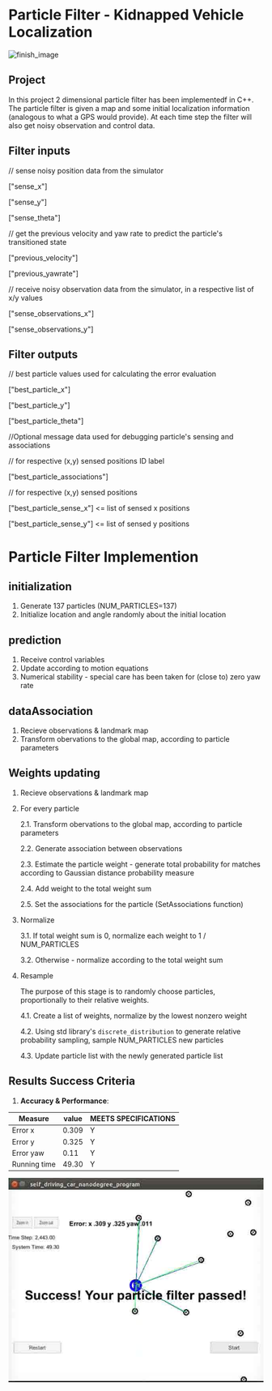 # Particle Filter - Kidnapped Vehicle Localization

![finish_image](./images/video.gif)

## Project 
In this project 2 dimensional particle filter has been implementedf in C++. The particle filter is given a map and some initial localization information (analogous to what a GPS would provide). At each time step the filter will also get noisy observation and control data.

## Filter inputs

// sense noisy position data from the simulator

["sense_x"]

["sense_y"]

["sense_theta"]

// get the previous velocity and yaw rate to predict the particle's transitioned state

["previous_velocity"]

["previous_yawrate"]

// receive noisy observation data from the simulator, in a respective list of x/y values

["sense_observations_x"]

["sense_observations_y"]


## Filter outputs

// best particle values used for calculating the error evaluation

["best_particle_x"]

["best_particle_y"]

["best_particle_theta"]

//Optional message data used for debugging particle's sensing and associations

// for respective (x,y) sensed positions ID label

["best_particle_associations"]

// for respective (x,y) sensed positions

["best_particle_sense_x"] <= list of sensed x positions

["best_particle_sense_y"] <= list of sensed y positions


# Particle Filter Implemention

## initialization

1. Generate 137 particles (NUM_PARTICLES=137)
2. Initialize location and angle randomly about the initial location


## prediction

1. Receive control variables
2. Update according to motion equations
3. Numerical stability - special care has been taken for (close to) zero yaw rate

## dataAssociation

1. Recieve observations & landmark map
2. Transform obervations to the global map, according to particle parameters


## Weights updating

1. Recieve observations & landmark map
2. For every particle

    2.1. Transform obervations to the global map, according to particle parameters

    2.2. Generate association between observations
    
    2.3. Estimate the particle weight - generate total probability for matches according to Gaussian distance probability measure
    
    2.4. Add weight to the total weight sum
    
    2.5. Set the associations for the particle (SetAssociations function)

3. Normalize
    
    3.1. If total weight sum is 0, normalize each weight to 1 / NUM_PARTICLES

    3.2. Otherwise - normalize according to the total weight sum

4. Resample

    The purpose of this stage is to randomly choose particles, proportionally to their relative weights.

    4.1. Create a list of weights, normalize by the lowest nonzero weight

    4.2. Using std library's ```discrete_distribution``` to generate relative probability sampling, sample NUM_PARTICLES new particles

    4.3. Update particle list with the newly generated particle list



## Results Success Criteria


1. **Accuracy & Performance**: 

| Measure  | value   | MEETS SPECIFICATIONS |
|---|---|---|
| Error x | 0.309    | Y |
| Error y | 0.325   | Y |
| Error yaw | 0.11 | Y |
| Running time | 49.30 | Y|



![finish_image](./images/finish.jpg)

